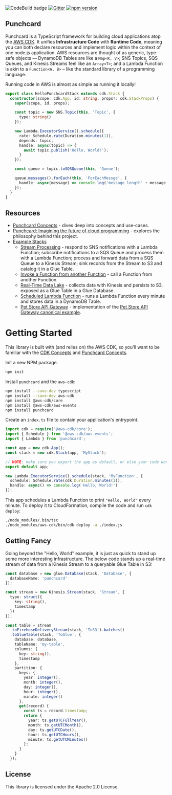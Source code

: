 ![CodeBuild badge](https://codebuild.us-west-2.amazonaws.com/badges?uuid=eyJlbmNyeXB0ZWREYXRhIjoiT1BiL0lLYk5SMmgvTjVsc2x5N1JMTm1jTVFDTXJ2UzF1ZTlhN2xESVVOWThza3lBbEZaejBrYm5kSDFoT0pWUTlxR1IrTnRIWE9mZGVuS0d1RXJlUHU4PSIsIml2UGFyYW1ldGVyU3BlYyI6IjFjRTg3WjJ1a2ZhNDBqVVIiLCJtYXRlcmlhbFNldFNlcmlhbCI6MX0%3D&branch=master)
[![Gitter](https://badges.gitter.im/punchcard-cdk/community.svg)](https://gitter.im/punchcard-cdk/community?utm_source=badge&utm_medium=badge&utm_campaign=pr-badge)
[![npm version](https://badge.fury.io/js/punchcard.svg)](https://badge.fury.io/js/punchcard)

## Punchcard

Punchcard is a TypeScript framework for building cloud applications atop the [AWS CDK](https://github.com/aws/aws-cdk). It unifies **Infrastructure Code** with **Runtime Code**, meaning you can both declare resources and implement logic within the context of one node.js application. AWS resources are thought of as generic, type-safe objects — DynamoDB Tables are like a `Map<K, V>`; SNS Topics, SQS Queues, and Kinesis Streams feel like an `Array<T>`; and a Lambda Function is akin to a `Function<A, B>` – like the standard library of a programming language.

Running code in AWS is almost as simple as running it locally!
```ts
export class HelloPunchcardStack extends cdk.Stack {
  constructor(scope: cdk.App, id: string, props?: cdk.StackProps) {
    super(scope, id, props);

    const topic = new SNS.Topic(this, 'Topic', {
      type: string()
    });

    new Lambda.ExecutorService().schedule({
      rate: Schedule.rate(Duration.minutes(1)),
      depends: topic,
      handle: async(topic) => {
        await topic.publish('Hello, World!');
      }
    });

    const queue = topic.toSQSQueue(this, 'Queue');

    queue.messages().forEach(this, 'ForEachMessge', {
      handle: async(message) => console.log('message length' + message.length)
    });
  }
}
```

## Resources 

* [Punchcard Concepts](docs/index.md) - dives deep into concepts and use-cases.
* [Punchcard: Imagining the future of cloud programming](https://bit.ly/punchcard-cdk) - explores the philosophy behind this project.
* [Example Stacks](https://github.com/sam-goodwin/punchcard/blob/master/examples/lib)
  * [Stream Processing](https://github.com/sam-goodwin/punchcard/blob/master/examples/lib/stream-processing.ts) - respond to SNS notifications with a Lambda Function; subscribe notifications to a SQS Queue and process them with a Lambda Function; process and forward data from a SQS Queue to a Kinesis Stream; sink records from the Stream to S3 and catalog it in a Glue Table.
  * [Invoke a Function from another Function](https://github.com/sam-goodwin/punchcard/blob/master/examples/lib/invoke-function.ts) - call a Function from another Function
  * [Real-Time Data Lake](https://github.com/sam-goodwin/punchcard/blob/master/examples/lib/data-lake.ts) - collects data with Kinesis and persists to S3, exposed as a Glue Table in a Glue Database.
  * [Scheduled Lambda Function](https://github.com/sam-goodwin/punchcard/blob/master/examples/lib/scheduled-function.ts) - runs a Lambda Function every minute and stores data in a DynamoDB Table.
  * [Pet Store API Gateway](https://github.com/sam-goodwin/punchcard/blob/master/examples/lib/pet-store-apigw.ts) - implementation of the [Pet Store API Gateway canonical example](https://docs.aws.amazon.com/apigateway/latest/developerguide/api-gateway-create-api-from-example.html).

# Getting Started 

This library is built with (and relies on) the AWS CDK, so you'll want to be familiar with the [CDK Concepts](https://docs.aws.amazon.com/cdk/latest/guide/what-is.html) and [Punchcard Concepts]().

Init a new NPM package.
```bash
npm init
```

Install `punchcard` and the `aws-cdk`:

```bash
npm install --save-dev typescript
npm install --save-dev aws-cdk
npm install @aws-cdk/core
npm install @aws-cdk/aws-events
npm install punchcard
```

Create an `index.ts` file to contain your application's entrypoint.

```ts
import cdk = require('@aws-cdk/core');
import { Schedule } from '@aws-cdk/aws-events';
import { Lambda } from 'punchcard';

const app = new cdk.App();
const stack = new cdk.Stack(app, 'MyStack');

// NOTE: make sure you export the app as default, or else your code won't run at runtime.
export default app;

new Lambda.ExecutorService().schedule(stack, 'MyFunction', {
  schedule: Schedule.rate(cdk.Duration.minutes(1)),
  handle: async() => console.log('Hello, World!')
});
```

This app schedules a Lambda Function to print `"Hello, World"` every minute. To deploy it to CloudFormation, compile the code and run `cdk deploy`:

```bash
./node_modules/.bin/tsc
./node_modules/aws-cdk/bin/cdk deploy -a ./index.js
```

## Getting Fancy

Going beyond the "Hello, World" example, it is just as quick to stand up some more interesting infrastructure. The below code stands up a real-time stream of data from a Kinesis Stream to a queryable Glue Table in S3:
```ts
const database = new glue.Database(stack, 'Database', {
  databaseName: 'punchcard'
});

const stream = new Kinesis.Stream(stack, 'Stream', {
  type: struct({
    key: string(),
    timestamp
  })
});

const table = stream
  .toFirehoseDeliveryStream(stack, 'ToS3').batches()
  .toGlueTable(stack, 'ToGlue', {
    database: database,
    tableName: 'my-table',
    columns: {
      key: string(),
      timestamp
    },
    partition: {
      keys: {
        year: integer(),
        month: integer(),
        day: integer(),
        hour: integer(),
        minute: integer()
      },
      get(record) {
        const ts = record.timestamp;
        return {
          year: ts.getUTCFullYear(),
          month: ts.getUTCMonth(),
          day: ts.getUTCDate(),
          hour: ts.getUTCHours(),
          minute: ts.getUTCMinutes()
        };
      }
    }
  });
```

## License

This library is licensed under the Apache 2.0 License. 
